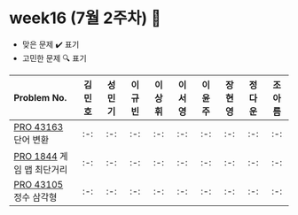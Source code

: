 # week16 (7월 2주차) :pencil:

- 맞은 문제 :heavy_check_mark: 표기
- 고민한 문제 :mag: 표기

| Problem No. | 김민호 | 성민기 | 이규빈 | 이상휘 | 이서영 | 이윤주 | 장현영 | 정다운 | 조아름 | 
| :-------------------------------------------------------------------------------------- | :----: | :----: | :----: | :----: | :----: | :----: | :----: | :----: | :----: |
| [PRO 43163](https://school.programmers.co.kr/learn/courses/30/lessons/43163) 단어 변환 |   :-:   |   :-:   |   :-:   |   :-:   |   :-:   |  :-:   |   :-:   |   :-:   |   :-:   |
| [PRO 1844](https://school.programmers.co.kr/learn/courses/30/lessons/1844) 게임 맵 최단거리 |   :-:   |   :-:   |   :-:   |   :-:   |   :-:   |   :-:  |   :-:   |   :-:   |   :-:   |
| [PRO 43105](https://school.programmers.co.kr/learn/courses/30/lessons/43105) 정수 삼각형 |   :-:   |   :-:   |  :-:   |   :-:   |   :-:   |   :-:   |  :-:    |   :-:   |   :-:   |

